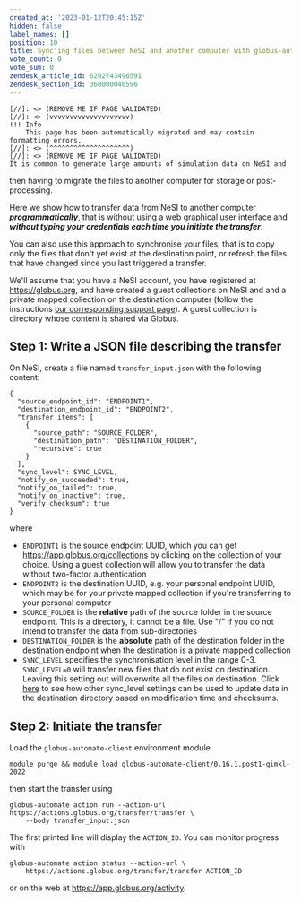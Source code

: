 ```yaml
---
created_at: '2023-01-12T20:45:15Z'
hidden: false
label_names: []
position: 10
title: Sync'ing files between NeSI and another computer with globus-automate
vote_count: 0
vote_sum: 0
zendesk_article_id: 6202743496591
zendesk_section_id: 360000040596
---
```



    [//]: <> (REMOVE ME IF PAGE VALIDATED)
    [//]: <> (vvvvvvvvvvvvvvvvvvvv)
    !!! Info
        This page has been automatically migrated and may contain formatting errors.
    [//]: <> (^^^^^^^^^^^^^^^^^^^^)
    [//]: <> (REMOVE ME IF PAGE VALIDATED)
    It is common to generate large amounts of simulation data on NeSI and
then having to migrate the files to another computer for storage or
post-processing.

Here we show how to transfer data from NeSI to another computer
***programmatically***, that is without using a web graphical user
interface and ***without typing your credentials each time you initiate
the transfer***.

You can also use this approach to synchronise your files, that is to
copy only the files that don't yet exist at the destination point, or
refresh the files that have changed since you last triggered a transfer.

We'll assume that you have a NeSI account, you have registered at
<https://globus.org>, and have created a guest collections on NeSI and
and a private mapped collection on the destination computer (follow the
instructions [our corresponding support
page](https://support.nesi.org.nz/hc/en-gb/articles/6198499650703)). A
guest collection is directory whose content is shared via Globus.

## Step 1: Write a JSON file describing the transfer

On NeSI, create a file named `transfer_input.json` with the following
content:

    {
      "source_endpoint_id": "ENDPOINT1",
      "destination_endpoint_id": "ENDPOINT2",
      "transfer_items": [
        {
          "source_path": "SOURCE_FOLDER",
          "destination_path": "DESTINATION_FOLDER",
          "recursive": true
        }
      ],
      "sync_level": SYNC_LEVEL, 
      "notify_on_succeeded": true,
      "notify_on_failed": true,
      "notify_on_inactive": true,
      "verify_checksum": true
    }

where

-   `ENDPOINT1` is the source endpoint UUID, which you can get
    <https://app.globus.org/collections> by clicking on the collection
    of your choice. Using a guest collection will allow you to transfer
    the data without two-factor authentication
-   `ENDPOINT2` is the destination UUID, e.g. your personal endpoint
    UUID, which may be for your private mapped collection if you're
    transferring to your personal computer
-   `SOURCE_FOLDER` is the **relative** path of the source folder in the
    source endpoint. This is a directory, it cannot be a file. Use "/"
    if you do not intend to transfer the data from sub-directories
-   `DESTINATION_FOLDER` is the **absolute** path of the destination
    folder in the destination endpoint when the destination is a private
    mapped collection
-   `SYNC_LEVEL` specifies the synchronisation level in the range 0-3.
    `SYNC_LEVEL=0` will transfer new files that do not exist on
    destination. Leaving this setting out will overwrite all the files
    on destination. Click
    [here](https://docs.globus.org/api/transfer/task_submit/#transfer_specific_fields)
    to see how other sync\_level settings can be used to update data in
    the destination directory based on modification time and checksums.

## Step 2: Initiate the transfer

Load the `globus-automate-client` environment module

    module purge && module load globus-automate-client/0.16.1.post1-gimkl-2022

then start the transfer using

    globus-automate action run --action-url https://actions.globus.org/transfer/transfer \
        --body transfer_input.json

The first printed line will display the `ACTION_ID`. You can monitor
progress with

    globus-automate action status --action-url \
        https://actions.globus.org/transfer/transfer ACTION_ID

or on the web at <https://app.globus.org/activity>.

